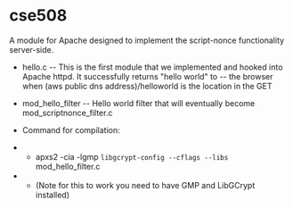 cse508
======

A module for Apache designed to implement the script-nonce functionality server-side.

- hello.c
-- This is the first module that we implemented and hooked into Apache httpd.  It successfully returns "hello world" to 
-- the browser when (aws public dns address)/helloworld is the location in the GET

- mod_hello_filter
-- Hello world filter that will eventually become mod_scriptnonce_filter.c

- Command for compilation:
- - apxs2 -cia -lgmp `libgcrypt-config --cflags --libs` mod_hello_filter.c
- - (Note for this to work you need to have GMP and LibGCrypt installed)

